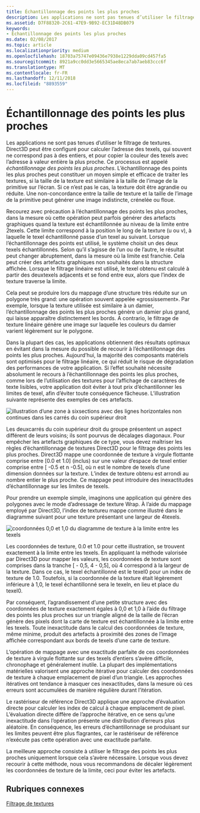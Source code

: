 ```yaml
---
title: Échantillonnage des points les plus proches
description: Les applications ne sont pas tenues d’utiliser le filtrage de textures.
ms.assetid: D7F88320-2C61-47E9-9B92-EC31D48DB079
keywords:
- Échantillonnage des points les plus proches
ms.date: 02/08/2017
ms.topic: article
ms.localizationpriority: medium
ms.openlocfilehash: 18703a75747e09436e7938e1229dda09cd457fa5
ms.sourcegitcommit: 8921a9cc0dd3e5665345ae8eca7ab7aeb83ccc6f
ms.translationtype: MT
ms.contentlocale: fr-FR
ms.lasthandoff: 12/11/2018
ms.locfileid: "8893559"
---
```

# <a name="span-iddirect3dconceptsnearest-pointsamplingspannearest-point-sampling"></a><span id="direct3dconcepts.nearest-point_sampling"></span>Échantillonnage des points les plus proches


Les applications ne sont pas tenues d’utiliser le filtrage de textures. Direct3D peut être configuré pour calculer l’adresse des texels, qui souvent ne correspond pas à des entiers, et pour copier la couleur des texels avec l’adresse à valeur entière la plus proche. Ce processus est appelé *échantillonnage des points les plus proches*. L’échantillonnage des points les plus proches peut constituer un moyen simple et efficace de traiter les textures, si la taille de la texture est similaire à la taille de l’image de la primitive sur l’écran. Si ce n’est pas le cas, la texture doit être agrandie ou réduite. Une non-concordance entre la taille de texture et la taille de l’image de la primitive peut générer une image indistincte, crénelée ou floue.

Recourez avec précaution à l’échantillonnage des points les plus proches, dans la mesure où cette opération peut parfois générer des artefacts graphiques quand la texture est échantillonnée au niveau de la limite entre 2texels. Cette limite correspond à la position le long de la texture (u ou v), à laquelle le texel échantillonné passe d’un texel au suivant. Lorsque l’échantillonnage des points est utilisé, le système choisit un des deux texels échantillonnés. Selon qu’il s’agisse de l’un ou de l’autre, le résultat peut changer abruptement, dans la mesure où la limite est franchie. Cela peut créer des artefacts graphiques non souhaités dans la structure affichée. Lorsque le filtrage linéaire est utilisé, le texel obtenu est calculé à partir des deuxtexels adjacents et se fond entre eux, alors que l’index de texture traverse la limite.

Cela peut se produire lors du mappage d’une structure très réduite sur un polygone très grand: une opération souvent appelée «grossissement». Par exemple, lorsque la texture utilisée est similaire à un damier, l’échantillonnage des points les plus proches génère un damier plus grand, qui laisse apparaître distinctement les bords. A contrario, le filtrage de texture linéaire génère une image sur laquelle les couleurs du damier varient légèrement sur le polygone.

Dans la plupart des cas, les applications obtiennent des résultats optimaux en évitant dans la mesure du possible de recourir à l’échantillonnage des points les plus proches. Aujourd’hui, la majorité des composants matériels sont optimisés pour le filtrage linéaire, ce qui réduit le risque de dégradation des performances de votre application. Si l’effet souhaité nécessite absolument le recours à l’échantillonnage des points les plus proches, comme lors de l’utilisation des textures pour l’affichage de caractères de texte lisibles, votre application doit éviter à tout prix d’échantillonner les limites de texel, afin d’éviter toute conséquence fâcheuse. L’illustration suivante représente des exemples de ces artefacts.

![illustration d’une zone à sixsections avec des lignes horizontales non continues dans les carrés du coin supérieur droit](images/ptrtfct.png)

Les deuxcarrés du coin supérieur droit du groupe présentent un aspect différent de leurs voisins; ils sont pourvus de décalages diagonaux. Pour empêcher les artefacts graphiques de ce type, vous devez maîtriser les règles d’échantillonnage de textures Direct3D pour le filtrage des points les plus proches. Direct3D mappe une coordonnée de texture à virgule flottante comprise entre \[0.0 et 1.0\] (inclus) sur une valeur d’espace de texel entier comprise entre \[ -0.5 et n -0.5\], où n est le nombre de texels d’une dimension données sur la texture. L’index de texture obtenu est arrondi au nombre entier le plus proche. Ce mappage peut introduire des inexactitudes d’échantillonnage sur les limites de texels.

Pour prendre un exemple simple, imaginons une application qui génère des polygones avec le mode d’adressage de texture Wrap. À l’aide du mappage employé par Direct3D, l’index de textureu mappe comme illustré dans le diagramme suivant pour une texture présentant une largeur de 4texels.

![coordonnées 0,0 et 1,0 du diagramme de texture à la limite entre les texels](images/ptsmpprb.png)

Les coordonnées de texture, 0.0 et 1.0 pour cette illustration, se trouvent exactement à la limite entre les texels. En appliquant la méthode valorisée par Direct3D pour mapper les valeurs, les coordonnées de texture sont comprises dans la tranche \[ - 0,5, 4 - 0,5\], où 4 correspond à la largeur de la texture. Dans ce cas, le texel échantillonné est le texel0 pour un index de texture de 1.0. Toutefois, si la coordonnée de la texture était légèrement inférieure à 1,0, le texel échantillonné sera le texeln, en lieu et place du texel0.

Par conséquent, l’agrandissement d’une petite structure avec des coordonnées de texture exactement égales à 0,0 et 1,0 à l’aide du filtrage des points les plus proches sur un triangle aligné de la taille de l’écran génère des pixels dont la carte de texture est échantillonnée à la limite entre les texels. Toute inexactitude dans le calcul des coordonnées de texture, même minime, produit des artefacts à proximité des zones de l’image affichée correspondant aux bords de texels d’une carte de texture.

L’opération de mappage avec une exactitude parfaite de ces coordonnées de texture à virgule flottante sur des texels d’entiers s’avère difficile, chronophage et généralement inutile. La plupart des implémentations matérielles valorisent une approche itérative pour calculer des coordonnées de texture à chaque emplacement de pixel d’un triangle. Les approches itératives ont tendance à masquer ces inexactitudes, dans la mesure où ces erreurs sont accumulées de manière régulière durant l’itération.

Le rastériseur de référence Direct3D applique une approche d’évaluation directe pour calculer les index de calcul à chaque emplacement de pixel. L’évaluation directe diffère de l’approche itérative, en ce sens qu’une inexactitude dans l’opération présente une distribution d’erreurs plus aléatoire. En conséquence, les erreurs d’échantillonnage se produisant sur les limites peuvent être plus flagrantes, car le rastériseur de référence n’exécute pas cette opération avec une exactitude parfaite.

La meilleure approche consiste à utiliser le filtrage des points les plus proches uniquement lorsque cela s’avère nécessaire. Lorsque vous devez recourir à cette méthode, nous vous recommandons de décaler légèrement les coordonnées de texture de la limite, ceci pour éviter les artefacts.

## <a name="span-idrelated-topicsspanrelated-topics"></a><span id="related-topics"></span>Rubriques connexes


[Filtrage de textures](texture-filtering.md)

 

 




